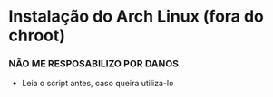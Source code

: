 # Instalação do Arch Linux (fora do chroot)

### NÃO ME RESPOSABILIZO POR DANOS

- Leia o script antes, caso queira utiliza-lo
